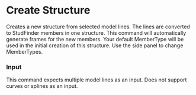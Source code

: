 # Create Structure

Creates a new structure from selected model lines.  The lines are converted to StudFinder members in one structure.  This command will automatically generate frames for the new members. Your default MemberType will be used in the initial creation of this structure. Use the side panel to change MemberTypes.

### Input
This command expects multiple model lines as an input. Does not support curves or splines as an input.